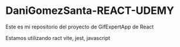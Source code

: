 # DaniGomezSanta-REACT-UDEMY

Este es mi repositorio del proyecto de GifExpertApp de React

Estamos utilizando ract vite, jest, javascript

